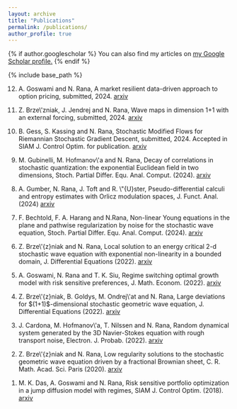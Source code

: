 ```yaml
---
layout: archive
title: "Publications"
permalink: /publications/
author_profile: true
---
```


{% if author.googlescholar %}
  You can also find my articles on <u><a href="{{author.googlescholar}}">my Google Scholar profile</a>.</u>
{% endif %}

{% include base_path %}

<!---
{% for post in site.publications reversed %}
  {% include archive-single.html %}
{% endfor %}
--->

<ol reversed>
<li><p> A. Goswami and N. Rana, A market resilient data-driven approach to option pricing, submitted, 2024. <a href="https://arxiv.org/abs/2409.08205">arxiv</a>
<li><p> Z. Brze\'zniak, J. Jendrej and N. Rana, Wave maps in dimension 1+1 with an external forcing, submitted, 2024. <a href="https://arxiv.org/abs/2404.09195">arxiv</a>
<li><p> B. Gess, S. Kassing and N. Rana, Stochastic Modified Flows for Riemannian Stochastic Gradient Descent, submitted, 2024. Accepted in SIAM J. Control Optim. for publication. <a href="https://arxiv.org/abs/2402.03467">arxiv</a>
<li><p> M. Gubinelli, M. Hofmanov\'a and N. Rana, Decay of correlations in stochastic quantization: the exponential Euclidean field in two dimensions,  Stoch. Partial Differ. Equ. Anal. Comput. (2024). <a href="https://arxiv.org/abs/2305.12017">arxiv</a>
<li><p> A. Gumber, N. Rana, J. Toft and R. \"{U}ster, Pseudo-differential calculi and entropy estimates with Orlicz modulation spaces, J. Funct. Anal. (2024) <a href="https://arxiv.org/abs/2304.09558">arxiv</a>
<li><p> F. Bechtold, F. A. Harang and N.Rana, Non-linear Young equations in the plane and pathwise regularization by noise for  the stochastic wave equation, Stoch. Partial Differ. Equ. Anal. Comput. (2024). <a href="https://arxiv.org/abs/2206.05360">arxiv</a>
<li><p> Z. Brze\'{z}niak and N. Rana, Local solution to an energy critical 2-d stochastic wave equation with exponential non-linearity in a bounded domain, J. Differential Equations (2022). <a href="https://arxiv.org/abs/1901.08123">arxiv</a>
<li><p> A. Goswami, N. Rana and T. K. Siu, Regime switching optimal growth model with risk sensitive preferences, J. Math. Econom. (2022). <a href="https://arxiv.org/abs/2110.15025">arxiv</a>
<li><p> Z. Brze\'{z}niak, B. Goldys, M. Ondrej\'at and N. Rana, Large deviations for $(1+1)$-dimensional stochastic geometric wave equation, J. Differential Equations (2022). <a href="https://arxiv.org/abs/2006.07108">arxiv</a>
<li><p> J. Cardona, M.  Hofmanov\'a, T. Nilssen and N. Rana, Random dynamical system generated by the 3D Navier-Stokes equation with rough transport noise, Electron. J. Probab. (2022). <a href="https://arxiv.org/abs/2104.14312">arxiv</a>
<li><p> Z. Brze\'{z}niak and N. Rana, Low regularity solutions to the stochastic geometric wave equation driven by a fractional Brownian sheet, C. R. Math. Acad. Sci. Paris (2020). <a href="https://arxiv.org/abs/2006.07740">arxiv</a>
<li><p> M. K. Das, A.  Goswami and N. Rana, Risk sensitive portfolio optimization in a jump diffusion model with regimes, SIAM J. Control Optim. (2018). <a href="https://arxiv.org/abs/1603.09149v6">arxiv</a>
